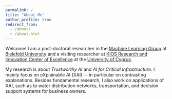```yaml
---
permalink: /
title: "About Me"
author_profile: true
redirect_from: 
  - /about/
  - /about.html
---
```


Welcome! I am a post-doctoral researcher in the [Machine Learning Group](https://hammer-lab.techfak.uni-bielefeld.de/) at [Bielefeld University](https://www.uni-bielefeld.de/) and a visiting researcher at [KIOS Research and Innovation Center of Excellence](https://www.kios.ucy.ac.cy/) at the [University of Cyprus](https://www.ucy.ac.cy/).

My research is about *Trustworthy AI* and *AI for Critical Infrastructure*.
I mainly focus on eXplainable AI (XAI) -- in particular on contrasting explanations.
Besides fundamental research, I also work on applications of XAI, such as to water distribution networks, transportation, and decision support systems for business owners.
